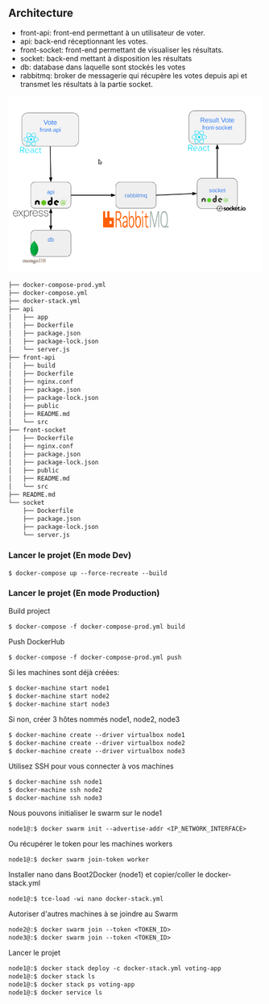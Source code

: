 
## Architecture

- front-api: front-end permettant à un utilisateur de voter.
- api: back-end réceptionnant les votes.
- front-socket: front-end permettant de visualiser les résultats.
- socket: back-end mettant à disposition les résultats
- db: database dans laquelle sont stockés les votes
- rabbitmq: broker de messagerie qui récupère les votes depuis api et transmet les résultats à la partie socket.

![architecture](./architecture.png)

```
├── docker-compose-prod.yml
├── docker-compose.yml
├── docker-stack.yml
├── api
│   ├── app
│   ├── Dockerfile
│   ├── package.json
│   ├── package-lock.json
│   └── server.js
├── front-api
│   ├── build
│   ├── Dockerfile
│   ├── nginx.conf
│   ├── package.json
│   ├── package-lock.json
│   ├── public
│   ├── README.md
│   └── src
├── front-socket
│   ├── Dockerfile
│   ├── nginx.conf
│   ├── package.json
│   ├── package-lock.json
│   ├── public
│   ├── README.md
│   └── src
├── README.md
└── socket
    ├── Dockerfile
    ├── package.json
    ├── package-lock.json
    └── server.js
```

### Lancer le projet (En mode Dev)
```
$ docker-compose up --force-recreate --build
```

[//]: # (### Clean)
[//]: # (```)
[//]: # ($ docker container rm $&#40;docker container ps -aq&#41;)
[//]: # ($ docker image rm -f $&#40;docker image ls | grep voting-app&#41;)
[//]: # (```)


### Lancer le projet (En mode Production)

Build project
``` 
$ docker-compose -f docker-compose-prod.yml build
```

Push DockerHub
```
$ docker-compose -f docker-compose-prod.yml push
```

Si les machines sont déjà créées:
```
$ docker-machine start node1
$ docker-machine start node2
$ docker-machine start node3
```

Si non, créer 3 hôtes nommés node1, node2, node3
```
$ docker-machine create --driver virtualbox node1
$ docker-machine create --driver virtualbox node2
$ docker-machine create --driver virtualbox node3
```

Utilisez SSH pour vous connecter à vos machines
```
$ docker-machine ssh node1
$ docker-machine ssh node2
$ docker-machine ssh node3
```

Nous pouvons initialiser le swarm sur le node1
```
node1@:$ docker swarm init --advertise-addr <IP_NETWORK_INTERFACE>
```

Ou récupérer le token pour les machines workers
```
node1@:$ docker swarm join-token worker
```

Installer nano dans Boot2Docker (node1) et copier/coller le docker-stack.yml
```
node1@:$ tce-load -wi nano docker-stack.yml
```

Autoriser d'autres machines à se joindre au Swarm
```
node2@:$ docker swarm join --token <TOKEN_ID>
node3@:$ docker swarm join --token <TOKEN_ID>
```

Lancer le projet
```
node1@:$ docker stack deploy -c docker-stack.yml voting-app
node1@:$ docker stack ls
node1@:$ docker stack ps voting-app
node1@:$ docker service ls
```